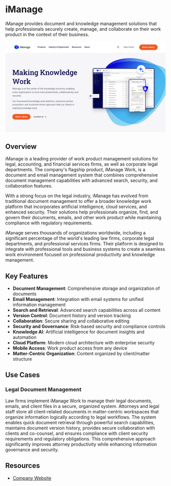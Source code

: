 
# iManage

iManage provides document and knowledge management solutions that help professionals securely create, manage, and collaborate on their work product in the context of their business.

![iManage](./assets/imanage.png)

## Overview

iManage is a leading provider of work product management solutions for legal, accounting, and financial services firms, as well as corporate legal departments. The company's flagship product, iManage Work, is a document and email management system that combines comprehensive document management capabilities with advanced search, security, and collaboration features.

With a strong focus on the legal industry, iManage has evolved from traditional document management to offer a broader knowledge work platform that incorporates artificial intelligence, cloud services, and enhanced security. Their solutions help professionals organize, find, and govern their documents, emails, and other work product while maintaining compliance with regulatory requirements.

iManage serves thousands of organizations worldwide, including a significant percentage of the world's leading law firms, corporate legal departments, and professional services firms. Their platform is designed to integrate with professional tools and business systems to create a seamless work environment focused on professional productivity and knowledge management.

## Key Features

- **Document Management**: Comprehensive storage and organization of documents
- **Email Management**: Integration with email systems for unified information management
- **Search and Retrieval**: Advanced search capabilities across all content
- **Version Control**: Document history and version tracking
- **Collaboration**: Secure sharing and collaborative editing
- **Security and Governance**: Risk-based security and compliance controls
- **Knowledge AI**: Artificial intelligence for document insights and automation
- **Cloud Platform**: Modern cloud architecture with enterprise security
- **Mobile Access**: Work product access from any device
- **Matter-Centric Organization**: Content organized by client/matter structure

## Use Cases

### Legal Document Management

Law firms implement iManage Work to manage their legal documents, emails, and client files in a secure, organized system. Attorneys and legal staff store all client-related documents in matter-centric workspaces that organize information logically according to legal workflows. The system enables quick document retrieval through powerful search capabilities, maintains document version history, provides secure collaboration with clients and co-counsel, and ensures compliance with client security requirements and regulatory obligations. This comprehensive approach significantly improves attorney productivity while enhancing information governance and security.

## Resources

- [Company Website](https://imanage.com/)
